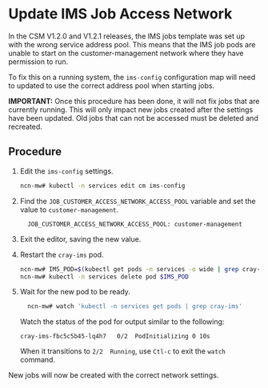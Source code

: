 # Update IMS Job Access Network

In the CSM V1.2.0 and V1.2.1 releases, the IMS jobs template was set up with the wrong
service address pool. This means that the IMS job pods are unable to start on the
customer-management network where they have permission to run.

To fix this on a running system, the `ims-config` configuration map will need to updated
to use the correct address pool when starting jobs.

**IMPORTANT:** Once this procedure has been done, it will not fix jobs that are currently
running. This will only impact new jobs created after the settings have been updated. Old
jobs that can not be accessed must be deleted and recreated.

## Procedure

1. Edit the `ims-config` settings.

    ```bash
    ncn-mw# kubectl -n services edit cm ims-config
    ```

2. Find the `JOB_CUSTOMER_ACCESS_NETWORK_ACCESS_POOL` variable and set the value to `customer-management`.

    ```text
      JOB_CUSTOMER_ACCESS_NETWORK_ACCESS_POOL: customer-management
    ```

3. Exit the editor, saving the new value.

4. Restart the `cray-ims` pod.

    ```bash
    ncn-mw# IMS_POD=$(kubectl get pods -n services -o wide | grep cray-ims | awk '{print $1}')
    ncn-mw# kubectl -n services delete pod $IMS_POD
    ```

5. Wait for the new pod to be ready.

    ```bash
      ncn-mw# watch 'kubectl -n services get pods | grep cray-ims'
    ```

    Watch the status of the pod for output similar to the following:

    ```text
    cray-ims-fbc5c5b45-lq4h7   0/2  PodInitializing 0 10s
    ```

    When it transitions to `2/2  Running`, use `Ctl-c` to exit the `watch` command.

New jobs will now be created with the correct network settings.
